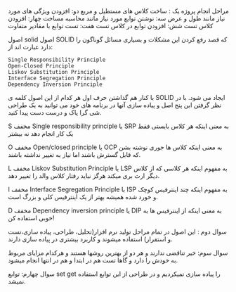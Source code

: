 مراحل انجام پروژه 
یک : ساخت کلاس های مستطیل و مربع
دو: افزودن ویژگی های مورد نیاز مانند طول و عرض
سه: نوشتن توابع مورد نیاز مانند محاسبه مساحت
چهار: افزودن کلاس تست 
شش: افزودن توابع در کلاس تست
هفت: تست توابع با مقادیر متفاوت



اصول solid
اصول SOLID که قصد رفع کردن این مشکلات و بسیاری مسائل گوناگون را دارد عبارت اند از:

    Single Responsibility Principle
    Open-Closed Principle
    Liskov Substitution Principle
    Interface Segregation Principle
    Dependency Inversion Principle

با کنار هم گذاشتن حرف اول هر کدام از این اصول کلمه ی SOLID ایجاد می شود. با در نظر گرفتن این پنج اصل و پیاده سازی آنها در برنامه های خود می توانید به یک طراحی شی گرا پاک و درست دست پیدا کنید.



S  مخفف Single responsibility principle یا SRP 
به معنی اینکه هر کلاس بایستی فقط یک کار انجام دهد نه بیشتر

O  مخفف Open/closed principle یا OCP
به معنی اینکه کلاس ها جوری نوشته بشن که قابل گسترش باشند اما نیاز به تغییر نداشته باشند.

L مخفف Liskov Substitution Principle یا LSP
به مفهوم اینکه هر کلاسی که از کلاس دیگر ارث بری میکند هرگز نباید رفتار کلاس والد را تغییر دهد.

I  مخفف Interface Segregation Principle با ISP
به مفهوم اینکه چند اینترفیس کوچک و خورد شده همیشه بهتر از یک اینترفیس کلی و بزرگ است.

D  مخفف Dependency inversion principle یا DIP 
به معنی اینکه از اینترفیس ها به خوبی استفاده کن!



سوال دوم :
این اصول در تمام مراحل تولید نرم افزار(تحلیل، طراحی، پیاده سازی،تست و استقرار) استفاده میشوند 
و کاربرد بیشتری در پیاده سازی دارند.

سوال سوم:
خیر تناقضی ندارند و هر دو از بهترین روشها هستند و هرکدام مزایای مربوط به خودش را دارد و گاها
تست هم در ابتدا و هم در انتها انجام میشود.

سوال چهارم:
توابع set get  را پیاده سازی نمیکردیم و در طراحی از این توابع استفاده نمیشد.

